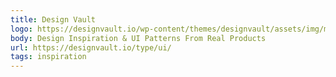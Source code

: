 ```yaml
---
title: Design Vault
logo: https://designvault.io/wp-content/themes/designvault/assets/img/meta/favicon-32x32.png
body: Design Inspiration & UI Patterns From Real Products
url: https://designvault.io/type/ui/
tags: inspiration
---
```

